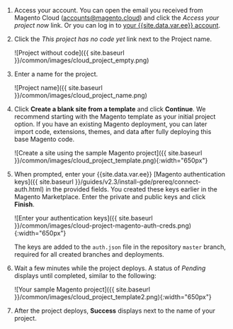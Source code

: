 1. Access your account. You can open the email you received from Magento Cloud (accounts@magento.cloud) and click the _Access your project now_ link. Or you can log in to [your {{site.data.var.ee}} account](https://accounts.magento.cloud).
1. Click the _This project has no code yet_ link next to the Project name.

   ![Project without code]({{ site.baseurl }}/common/images/cloud_project_empty.png)

1. Enter a name for the project.

   ![Project name]({{ site.baseurl }}/common/images/cloud_project_name.png)

1. Click **Create a blank site from a template** and click **Continue**. We recommend starting with the Magento template as your initial project option. If you have an existing Magento deployment, you can later import code, extensions, themes, and data after fully deploying this base Magento code.

   ![Create a site using the sample Magento project]({{ site.baseurl }}/common/images/cloud_project_template.png){:width="650px"}

1. When prompted, enter your {{site.data.var.ee}} [Magento authentication keys]({{ site.baseurl }}/guides/v2.3/install-gde/prereq/connect-auth.html) in the provided fields. You created these keys earlier in the Magento Marketplace. Enter the private and public keys and click **Finish**.

   ![Enter your authentication keys]({{ site.baseurl }}/common/images/cloud-project-magento-auth-creds.png){:width="650px"}

   The keys are added to the `auth.json` file in the repository `master` branch, required for all created branches and deployments.

1. Wait a few minutes while the project deploys. A status of _Pending_ displays until completed, similar to the following:

   ![Your sample Magento project]({{ site.baseurl }}/common/images/cloud_project_template2.png){:width="650px"}

1. After the project deploys, **Success** displays next to the name of your project.
